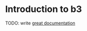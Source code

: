 # Introduction to b3

TODO: write [great documentation](http://jacobian.org/writing/great-documentation/what-to-write/)
